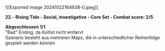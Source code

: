 ![[Exported image 20241022164938-0.jpeg]]

**22.- Rising Tide - Social, investigative - Core Set - Combat score: 2/5**  
  
**Abgeschlossen 1/1**  
"Bad" Ending, da Kultist nicht entlarvt  
Szenario besteht aus mehreren Maps, die in unterschiedlicher Reihenfolge gespielt werden können
